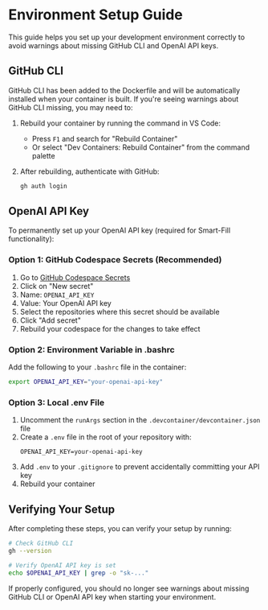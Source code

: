 # Environment Setup Guide

This guide helps you set up your development environment correctly to avoid warnings about missing GitHub CLI and OpenAI API keys.

## GitHub CLI

GitHub CLI has been added to the Dockerfile and will be automatically installed when your container is built. If you're seeing warnings about GitHub CLI missing, you may need to:

1. Rebuild your container by running the command in VS Code:
   - Press `F1` and search for "Rebuild Container"
   - Or select "Dev Containers: Rebuild Container" from the command palette

2. After rebuilding, authenticate with GitHub:
   ```bash
   gh auth login
   ```

## OpenAI API Key

To permanently set up your OpenAI API key (required for Smart-Fill functionality):

### Option 1: GitHub Codespace Secrets (Recommended)

1. Go to [GitHub Codespace Secrets](https://github.com/settings/codespaces)
2. Click on "New secret"
3. Name: `OPENAI_API_KEY`
4. Value: Your OpenAI API key
5. Select the repositories where this secret should be available
6. Click "Add secret"
7. Rebuild your codespace for the changes to take effect

### Option 2: Environment Variable in .bashrc

Add the following to your `.bashrc` file in the container:

```bash
export OPENAI_API_KEY="your-openai-api-key"
```

### Option 3: Local .env File

1. Uncomment the `runArgs` section in the `.devcontainer/devcontainer.json` file
2. Create a `.env` file in the root of your repository with:
   ```
   OPENAI_API_KEY=your-openai-api-key
   ```
3. Add `.env` to your `.gitignore` to prevent accidentally committing your API key
4. Rebuild your container

## Verifying Your Setup

After completing these steps, you can verify your setup by running:

```bash
# Check GitHub CLI
gh --version

# Verify OpenAI API key is set
echo $OPENAI_API_KEY | grep -o "sk-..."
```

If properly configured, you should no longer see warnings about missing GitHub CLI or OpenAI API key when starting your environment. 